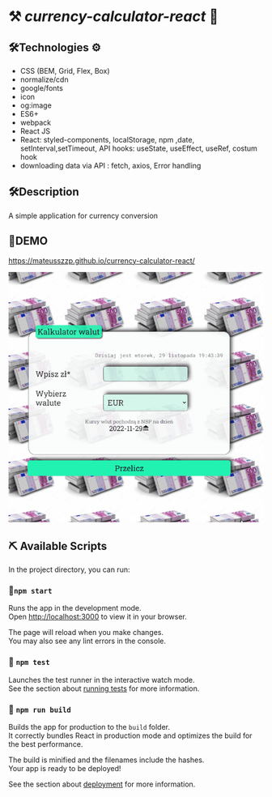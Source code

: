 
# ⚒ ***currency-calculator-react*** 📂
## 🛠**Technologies** ⚙
- CSS (BEM, Grid, Flex, Box)
- normalize/cdn
- google/fonts
- icon
- og:image
- ES6+
- webpack
- React JS
- React:
    styled-components, localStorage, npm ,date, setInterval,setTimeout, API 
    hooks: useState, useEffect, useRef, costum hook
- downloading data via API : fetch, axios, Error handling




## 🛠**Description**
A simple application for currency conversion



## 👀**DEMO**

https://mateusszzp.github.io/currency-calculator-react/


![The presentation](/currency_calculator.gif)

## ⛏ Available Scripts

In the project directory, you can run:

### 🔧`npm start`

Runs the app in the development mode.\
Open [http://localhost:3000](http://localhost:3000) to view it in your browser.

The page will reload when you make changes.\
You may also see any lint errors in the console.

### 🔧 `npm test`

Launches the test runner in the interactive watch mode.\
See the section about [running tests](https://facebook.github.io/create-react-app/docs/running-tests) for more information.

### 🔧 `npm run build`

Builds the app for production to the `build` folder.\
It correctly bundles React in production mode and optimizes the build for the best performance.

The build is minified and the filenames include the hashes.\
Your app is ready to be deployed!

See the section about [deployment](https://facebook.github.io/create-react-app/docs/deployment) for more information.


